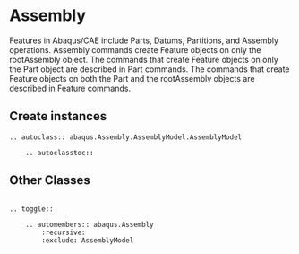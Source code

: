 # Assembly

Features in Abaqus/CAE include Parts, Datums, Partitions, and Assembly operations. Assembly commands create Feature objects on only the rootAssembly object. The commands that create Feature objects on only the Part object are described in Part commands. The commands that create Feature objects on both the Part and the rootAssembly objects are described in Feature commands.

## Create instances

```{eval-rst}
.. autoclass:: abaqus.Assembly.AssemblyModel.AssemblyModel

    .. autoclasstoc::

```

## Other Classes

```{eval-rst}

.. toggle::

    .. automembers:: abaqus.Assembly
        :recursive:
        :exclude: AssemblyModel
```
